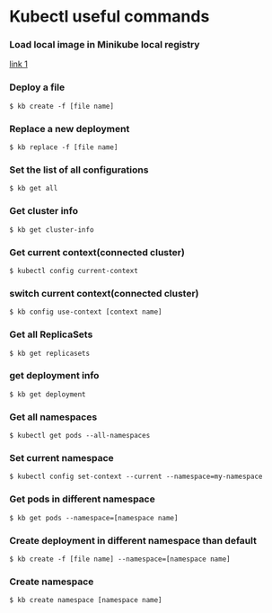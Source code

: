 # Kubectl useful commands

### Load local image in Minikube local registry
[link 1](https://stackoverflow.com/questions/42564058/how-to-use-local-docker-images-with-minikube)

### Deploy a file 
` $ kb create -f [file name] `

### Replace a new deployment
` $ kb replace -f [file name] `

### Set the list of all configurations
` $ kb get all `

### Get cluster info
`$ kb get cluster-info`

### Get current context(connected cluster)
`$ kubectl config current-context`

### switch current context(connected cluster)
`$ kb config use-context [context name]`

### Get all ReplicaSets
`$ kb get replicasets`

### get deployment info
`$ kb get deployment`

### Get all namespaces
`$ kubectl get pods --all-namespaces `

### Set current namespace
`$ kubectl config set-context --current --namespace=my-namespace`

### Get pods in different namespace
`$ kb get pods --namespace=[namespace name]`

### Create deployment in different namespace than default 
`$ kb create -f [file name] --namespace=[namespace name]`

### Create namespace
`$ kb create namespace [namespace name]`





















